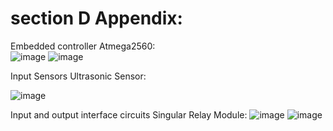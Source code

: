 # section D Appendix:

Embedded controller Atmega2560:                                                                        
![image](https://github.com/user-attachments/assets/a28f824a-e195-46a1-a73c-a0d81df7f0c4)
![image](https://github.com/user-attachments/assets/d105919f-5e30-4404-9c18-6cc9f8041c1b)

Input Sensors Ultrasonic Sensor:

![image](https://github.com/user-attachments/assets/6c18ccf7-9a4f-4570-b3f7-50be3dbcacdb)

Input and output interface circuits Singular Relay Module:
![image](https://github.com/user-attachments/assets/f9a7b487-aacf-4076-b65b-e27647d426f9) ![image](https://github.com/user-attachments/assets/1c5c45e9-d202-4cca-a9c9-f00f996550a6)

